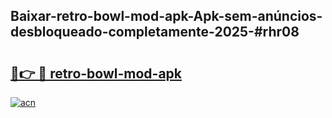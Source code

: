 ## Baixar-retro-bowl-mod-apk-Apk-sem-anúncios-desbloqueado-completamente-2025-#rhr08

# <h2><a href="https://ainizakaria.my?title=retro-bowl-mod-apk&ref=20M">🔗👉 🔴 retro-bowl-mod-apk</a></h2>

[![acn](https://github.com/user-attachments/assets/0f9c940e-d8b0-45ae-aac7-cd30a18b3e1c)](https://ainizakaria.my?title=retro-bowl-mod-apk&ref=20M)

